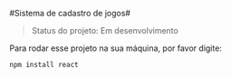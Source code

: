 #Sistema de cadastro de jogos#

> Status do projeto: Em desenvolvimento

Para rodar esse projeto na sua máquina, por favor digite:

```
npm install react
```
